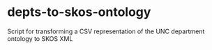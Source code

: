 depts-to-skos-ontology
======================

Script for transforming a CSV representation of the UNC department ontology to SKOS XML
